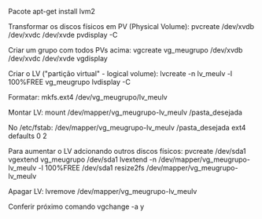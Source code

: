 Pacote
 apt-get install lvm2

Transformar os discos físicos em PV (Physical Volume): 
  pvcreate /dev/xvdb /dev/xvdc /dev/xvde
  pvdisplay -C

Criar um grupo com todos PVs acima: 
  vgcreate vg_meugrupo /dev/xvdb /dev/xvdc /dev/xvde
  vgdisplay

Criar o LV ("partição virtual" - logical volume): 
  lvcreate -n lv_meulv -l 100%FREE  vg_meugrupo
  lvdisplay -C

Formatar: 
  mkfs.ext4 /dev/vg_meugrupo/lv_meulv

Montar LV: 
  mount /dev/mapper/vg_meugrupo-lv_meulv /pasta_desejada

No /etc/fstab: 
  /dev/mapper/vg_meugrupo-lv_meulv /pasta_desejada ext4    defaults   0      2

Para aumentar o LV adcionando outros discos físicos:
  pvcreate /dev/sda1
  vgextend vg_meugrupo /dev/sda1
  lvextend -n /dev/mapper/vg_meugrupo-lv_meulv -l 100%FREE /dev/sda1
  resize2fs /dev/mapper/vg_meugrupo-lv_meulv


Apagar LV: 
  lvremove /dev/mapper/vg_meugrupo-lv_meulv

Conferir próximo comando
  vgchange -a y


